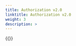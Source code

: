 ```yaml
---
title: Authorization v2.0
linktitle: Authorization v2.0
weight: 3
description: >
---
```

{{<include  file="content/v2/getting-started/uninstallation/helm/module/authorizationv2-0.md" Var="powerflex" >}}
